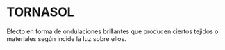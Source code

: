 # TORNASOL
Efecto en forma de ondulaciones brillantes que producen ciertos tejidos o materiales según incide la luz sobre ellos.
